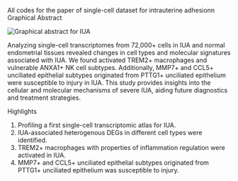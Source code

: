 All codes for the paper of single-cell dataset for intrauterine adhesionn
Graphical Abstract 

![Graphical abstract for IUA](https://github.com/user-attachments/assets/9198f527-f79d-457b-88d9-9353c2b1eec0)

Analyzing single-cell transcriptomes from 72,000+ cells in IUA and normal endometrial tissues revealed changes in cell types and molecular signatures associated with IUA. We found activated TREM2+ macrophages and vulnerable ANXA1+ NK cell subtypes. Additionally, MMP7+ and CCL5+ unciliated epithelial subtypes originated from PTTG1+ unciliated epithelium were susceptible to injury in IUA. This study provides insights into the cellular and molecular mechanisms of severe IUA, aiding future diagnostics and treatment strategies.

Highlights


1. Profiling a first single-cell transcriptomic atlas for IUA.
2. IUA-associated heterogenous DEGs in different cell types were identified.
3. TREM2+ macrophages with properties of inflammation regulation were activated in IUA.
4. MMP7+ and CCL5+ unciliated epithelial subtypes originated from PTTG1+ unciliated epithelium was susceptible to injury.

